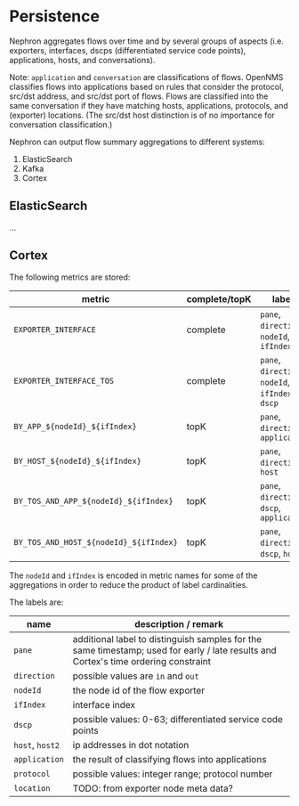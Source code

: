 # Persistence

Nephron aggregates flows over time and by several groups of aspects (i.e. exporters, interfaces, dscps (differentiated service code points), applications, hosts, and conversations).  

Note: `application` and `conversation` are classifications of flows. OpenNMS classifies flows into applications based on rules that consider the protocol, src/dst address, and src/dst port of flows. Flows are classified into the same conversation if they have matching hosts, applications, protocols, and (exporter) locations. (The src/dst host distinction is of no importance for conversation classification.)

Nephron can output flow summary aggregations to different systems:

1. ElasticSearch
1. Kafka
1. Cortex

## ElasticSearch

...

## Cortex

The following metrics are stored:

| metric | complete/topK | labels |
| --- | --- | --- |
| `EXPORTER_INTERFACE` | complete | `pane`, `direction`, `nodeId`, `ifIndex` |
| `EXPORTER_INTERFACE_TOS` | complete | `pane`, `direction`, `nodeId`, `ifIndex`, `dscp` |
| `BY_APP_${nodeId}_${ifIndex}` | topK | `pane`, `direction`, `application` |
| `BY_HOST_${nodeId}_${ifIndex}` | topK | `pane`, `direction`, `host` |
| `BY_TOS_AND_APP_${nodeId}_${ifIndex}` | topK | `pane`, `direction`, `dscp`, `application` |
| `BY_TOS_AND_HOST_${nodeId}_${ifIndex}` | topK | `pane`, `direction`, `dscp`, `host` |

The `nodeId` and `ifIndex` is encoded in metric names for some of the aggregations in order to reduce the product of label cardinalities.

The labels are:

| name | description / remark |
| --- | --- |
| `pane` | additional label to distinguish samples for the same timestamp; used for early / late results and Cortex's time ordering constraint |
| `direction` | possible values are `in` and `out` |
| `nodeId` | the node id of the flow exporter |
| `ifIndex` | interface index |
| `dscp` | possible values: 0-63; differentiated service code points |
| `host`, `host2` | ip addresses in dot notation |
| `application` | the result of classifying flows into applications |
| `protocol` | possible values: integer range; protocol number |
| `location` | TODO: from exporter node meta data? |

